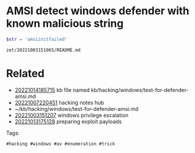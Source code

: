 # AMSI detect windows defender with known malicious string
```powershell
$str = 'amsiinitfailed'
```

` zet/20221003151065/README.md `

# Related

- [20221014185715](/zet/20221014185715/README.md) kb file named kb/hacking/windows/test-for-defender-amsi.md
- [20221007220451](/zet/20221007220451/README.md) hacking notes hub
- ~/kb/hacking/windows/test-for-defender-amsi.md
- [20221003151207](/zet/20221003151207/README.md) windows privilege escalation
- [20221013175128](/zet/20221013175128/README.md) preparing exploit payloads

Tags:

    #hacking #windows #av #enumeration #trick
